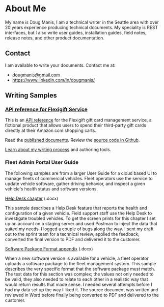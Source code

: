# About Me

My name is Doug Manis, I am a technical writer in the Seattle area with over 20 years experience producing technical documents. My speciality is REST interfaces, but I also write user guides, installation guides, field notes, release notes, and other product documentation.

## Contact

I am available to write your documents. Contact me at:

+ dougmanis@gmail.com
+ https://www.linkedin.com/in/dougmanis/

## Writing Samples

### [API reference for Flexigift Service](https://dougmanis.github.io/flexigift-service/)

This is an [API reference](https://dougmanis.github.io/flexigift-service/) for the Flexigift gift card management service, a fictional product that allows users to spend their third-party gift cards directly at their Amazon.com shopping carts.

Read the [published documents](https://dougmanis.github.io/flexigift-service/).
Review the [source code in Github](https://github.com/dougmanis/flexigift-service).

[Learn about my writing process](flexigift.md) and authoring tools.

### Fleet Admin Portal User Guide

The following samples are from a larger User Guide for a cloud based UI to manage fleets of commercial vehicles. Fleet operators use the service to update vehicle software, gather driving behavior, and inspect a given vehicle's health status and software versions.

[Help Desk chapter](docs/Fleet%20Admin%20Portal%20User%20Guide%20-%20Help%20Desk.docx) (.docx)

This sample describes a Help Desk feature that reports the health and configuration of a given vehicle. Field support staff use the Help Desk to investigate troubled vehicles. To get the screen prints for this chapter I set up an account on a staging server and used Postman to inject the data that suited my needs. I logged a couple of bugs along the way. I sent my draft out to the sprint team for a technical review, applied the feedback, converted the final version to PDF and delivered it to the customer.

[Software Package Format appendix](docs/Fleet%20Admin%20Portal%20User%20Guide%20-%20sw%20package%20format.docx) (.docx)

When a new software version is available for a vehicle, a fleet operator uploads a software package to the fleet management system. This sample describes the very specific format that the software package must match. The test data for this section was complex; the values not only needed to be valid, they also needed to relate to each other in a realistic way that would return results that made sense. I needed several attempts before I had my data set up the way I liked it. The source document was written and reviewed in Word before finally being converted to PDF and delivered to the customer.

